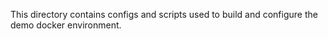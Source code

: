 This directory contains configs and scripts used to build and configure the demo docker environment.
